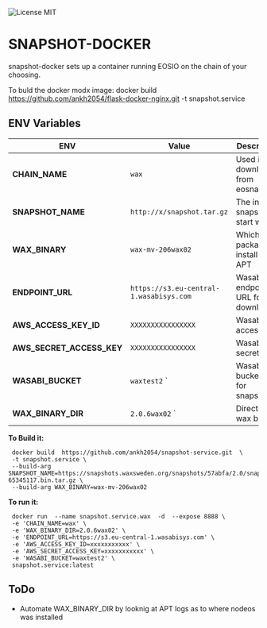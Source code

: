 ![License MIT](https://img.shields.io/badge/license-MIT-blue.svg)

# SNAPSHOT-DOCKER

snapshot-docker sets up a container running EOSIO on the chain of your choosing.


To buld the docker modx image:
docker build https://github.com/ankh2054/flask-docker-nginx.git -t snapshot.service

## ENV Variables

|ENV                       |Value                          |Description                                   |
|--------------------------|---------------------------------------|--------------------------------------|
|**CHAIN_NAME**            |`wax`                                  | Used in P2P download from eosnation  |
|**SNAPSHOT_NAME**         |`http://x/snapshot.tar.gz`             | The initial snapshot to start with   |
|**WAX_BINARY**            |`wax-mv-206wax02`                      | Which package to install from APT    |
|**ENDPOINT_URL**          |`https://s3.eu-central-1.wasabisys.com`| Wasabi/S3 endpoint URL for downloads |
|**AWS_ACCESS_KEY_ID**     |`XXXXXXXXXXXXXXXX`                     | Wasabi/S3 access key        		  |
|**AWS_SECRET_ACCESS_KEY** |`XXXXXXXXXXXXXXXX`                     | Wasabi/S3 secret key 				  |
|**WASABI_BUCKET**         |`waxtest2`                     `       | Wasabi/S3 bucketname for snapshots   |
|**WAX_BINARY_DIR**        |`2.0.6wax02`                     `     | Directory of  wax binary             |


**To Build it:**
     
	 docker build  https://github.com/ankh2054/snapshot-service.git  \
	 -t snapshot.service \
	 --build-arg SNAPSHOT_NAME=https://snapshots.waxsweden.org/snapshots/57abfa/2.0/snapshot-65345117.bin.tar.gz \
	 --build-arg WAX_BINARY=wax-mv-206wax02 

**To run it:**

     docker run  --name snapshot.service.wax  -d  --expose 8888 \
	 -e 'CHAIN_NAME=wax' \
	 -e 'WAX_BINARY_DIR=2.0.6wax02' \
	 -e 'ENDPOINT_URL=https://s3.eu-central-1.wasabisys.com' \
	 -e 'AWS_ACCESS_KEY_ID=xxxxxxxxxxx' \
	 -e 'AWS_SECRET_ACCESS_KEY=xxxxxxxxxxx' \
	 -e 'WASABI_BUCKET=waxtest2' \
	 snapshot.service:latest




## ToDo

 - Automate WAX_BINARY_DIR by looknig at APT logs as to where nodeos was installed